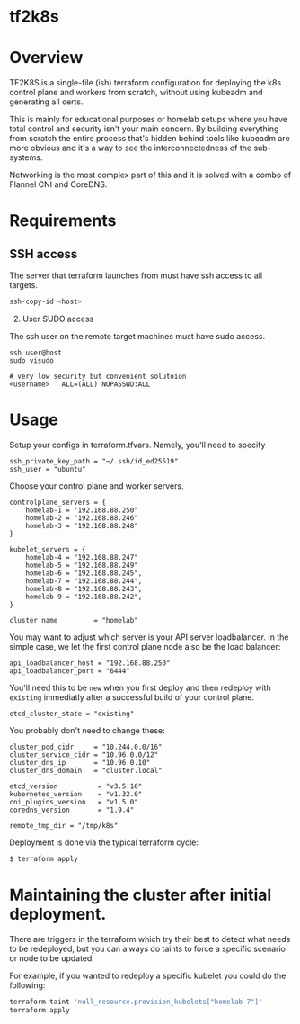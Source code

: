 # tf2k8s

# Overview

TF2K8S is a single-file (ish) terraform configuration for deploying the k8s control plane and workers from scratch, without using kubeadm and generating all certs.

This is mainly for educational purposes or homelab setups where you have total control and security isn't your main concern.  By building everything from scratch the entire process that's hidden behind tools like kubeadm are more obvious and it's a way to see the interconnectedness of the sub-systems.

Networking is the most complex part of this and it is solved with a combo of Flannel CNI and CoreDNS.

# Requirements

## SSH access

The server that terraform launches from must have ssh access to all targets.

```bash
ssh-copy-id <host>
```

2. User SUDO access

The ssh user on the remote target machines must have sudo access.

```
ssh user@host
sudo visudo

# very low security but convenient solutoion
<username>   ALL=(ALL) NOPASSWD:ALL
```




# Usage

Setup your configs in terraform.tfvars.  Namely, you'll need to specify

```
ssh_private_key_path = "~/.ssh/id_ed25519"
ssh_user = "ubuntu"
```

Choose your control plane and worker servers.

```
controlplane_servers = {
    homelab-1 = "192.168.88.250"
    homelab-2 = "192.168.88.246"
    homelab-3 = "192.168.88.248"
}

kubelet_servers = {
    homelab-4 = "192.168.88.247"
    homelab-5 = "192.168.88.249"
    homelab-6 = "192.168.88.245",
    homelab-7 = "192.168.88.244",
    homelab-8 = "192.168.88.243",
    homelab-9 = "192.168.88.242",
}

cluster_name         = "homelab"
```

You may want to adjust which server is your API server loadbalancer.  In the simple case, we let the first control plane node also be the load balancer:

```
api_loadbalancer_host = "192.168.88.250"
api_loadbalancer_port = "6444"
```

You'll need this to be `new` when you first deploy and then redeploy with `existing` immediatly after a successful build of your control plane.

```
etcd_cluster_state = "existing"
```

You probably don't need to change these:

```
cluster_pod_cidr     = "10.244.0.0/16"
cluster_service_cidr = "10.96.0.0/12"
cluster_dns_ip       = "10.96.0.10"
cluster_dns_domain   = "cluster.local"

etcd_version          = "v3.5.16"
kubernetes_version    = "v1.32.0"
cni_plugins_version   = "v1.5.0"
coredns_version       = "1.9.4"

remote_tmp_dir = "/tmp/k8s"

```

Deployment is done via the typical terraform cycle:


```bash
$ terraform apply
```

# Maintaining the cluster after initial deployment.

There are triggers in the terraform which try their best to detect what needs to be redeployed, but you can always do taints to force a specific scenario or node to be updated:

For example, if you wanted to redeploy a specific kubelet you could do the following:

```bash
terraform taint 'null_resource.provision_kubelets["homelab-7"]'
terraform apply
```

